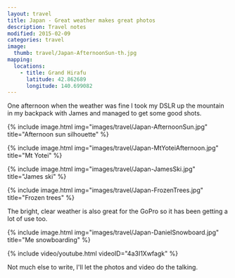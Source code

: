 ```yaml
---
layout: travel
title: Japan - Great weather makes great photos
description: Travel notes
modified: 2015-02-09
categories: travel
image:
  thumb: travel/Japan-AfternoonSun-th.jpg
mapping:
  locations:
    - title: Grand Hirafu
      latitude: 42.862689
      longitude: 140.699082
---
```


One afternoon when the weather was fine I took my DSLR up the mountain in my backpack with James and managed to get some good shots.

{% include image.html img="images/travel/Japan-AfternoonSun.jpg" title="Afternoon sun silhouette" %}

{% include image.html img="images/travel/Japan-MtYoteiAfternoon.jpg" title="Mt Yotei" %}

{% include image.html img="images/travel/Japan-JamesSki.jpg" title="James ski" %}

{% include image.html img="images/travel/Japan-FrozenTrees.jpg" title="Frozen trees" %}

The bright, clear weather is also great for the GoPro so it has been getting a lot of use too.

{% include image.html img="images/travel/Japan-DanielSnowboard.jpg" title="Me snowboarding" %}

{% include video/youtube.html videoID="4a3I1Xwfagk" %}

Not much else to write, I'll let the photos and video do the talking.


